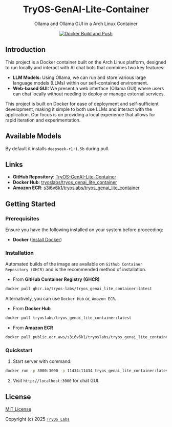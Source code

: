 <div align="center">

# TryOS-GenAI-Lite-Container

Ollama and Ollama GUI in a Arch Linux Container

[![Docker Build and Push](https://github.com/TryOS-Labs/TryOS-GenAI-Lite-Container/actions/workflows/Docker%20Build%20and%20Push.yaml/badge.svg)](https://github.com/TryOS-Labs/TryOS-GenAI-Lite-Container/actions/workflows/Docker%20Build%20and%20Push.yaml)

</div>

## Introduction

This project is a Docker container built on the Arch Linux platform, designed to run locally and interact with AI chat bots that combines two key features:

-   **LLM Models:** Using Ollama, we can run and store various large language models (LLMs) within our self-contained environment.
-   **Web-based GUI:** We present a web interface (Ollama GUI) where users can chat locally without needing to deploy or manage external services.

This project is built on Docker for ease of deployment and self-sufficient development, making it simple to both use LLMs and interact with the application. Our focus is on providing a local experience that allows for rapid iteration and experimentation.

## Available Models

By default it installs `deepseek-r1:1.5b` during pull.

## Links

-   **GitHub Repository**: [TryOS-GenAI-Lite-Container](https://github.com/TryOS-Labs/TryOS-GenAI-Lite-Container)
-   **Docker Hub**: [tryoslabs/tryos_genai_lite_container](https://hub.docker.com/r/tryoslabs/tryos_genai_lite_container)
-   **Amazon ECR**: [s3i6v6k1/tryoslabs/tryos_genai_lite_container](https://public.ecr.aws/s3i6v6k1/tryoslabs/tryos_genai_lite_container:latest)

## Getting Started

### Prerequisites  

Ensure you have the following installed on your system before proceeding:  
- **Docker** ([Install Docker](https://docs.docker.com/get-docker/))  

### Installation

Automated builds of the image are available on `Github Container Repository (GHCR)` and is the recommended method of installation.

-   From **GitHub Container Registry (GHCR)**

```bash
docker pull ghcr.io/tryos-labs/tryos_genai_lite_container:latest
```

 Alternatively, you can use `Docker Hub` or, `Amazon ECR`.
 
-   From **Docker Hub**

```bash
docker pull tryoslabs/tryos_genai_lite_container:latest
```

-   From **Amazon ECR**

```bash
docker pull public.ecr.aws/s3i6v6k1/tryoslabs/tryos_genai_lite_container:latest
```

### Quickstart

1.  Start server with command:

```bash
docker run -p 3000:3000 -p 11434:11434 tryos_genai_lite_container:latest
```

2. Visit `http://localhost:3000` for chat GUI.

## License

[MIT License](https://github.com/TryOS-Labs/TryOS-GenAI-Lite-Container/blob/main/LICENSE)

Copyright (c) 2025 [`TryOS Labs`](https://github.com/TryOS-Labs)
